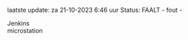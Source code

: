 laatste update: 
za 21-10-2023  6:46   uur 
Status: FAALT - fout - 
<div class="service R">Jenkins</div><div class="service Y">microstation</div>